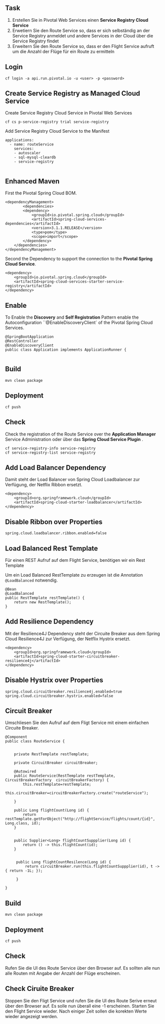 ## Task 



1. Erstellen Sie in Pivotal Web Services einen **Service Registry Cloud Service**
2. Erwetiern Sie den Route Service so, dass er sich selbständig an der Service Registry
   anmeldet und andere Services in der Cloud über die Service Registry findet 
2. Erweitern Sie den Route Service so, dass er den Flight Service aufruft um die Anzahl der Flüge für ein Route zu ermitteln



## Login 

```
cf login -a api.run.pivotal.io -u <user> -p <password> 

```


## Create Service Registry as Managed Cloud Service 


Create Service Registry Cloud Service in Pivotal Web Services 

```
cf cs p-service-registry trial service-registry 

```

Add Service Registry Cloud Service to the Manifest 


```
applications:
  - name: routeService 
    services:
    - autoscaler
    - sql-mysql-cleardb
    - service-registry


```

## Enhanced Maven  

First the Pivotal Spring Cloud BOM.  

```
<dependencyManagement>
		<dependencies>
		<dependency>
			<groupId>io.pivotal.spring.cloud</groupId>
			<artifactId>spring-cloud-services-dependencies</artifactId>
			<version>3.1.1.RELEASE</version>
			<type>pom</type>
			<scope>import</scope>
		</dependency>
	</dependencies>
</dependencyManagement>
```

Second the Dependency to support the connection to the **Pivotal Spring Cloud Service**.

```
<dependency>
	<groupId>io.pivotal.spring.cloud</groupId>
	<artifactId>spring-cloud-services-starter-service-registry</artifactId>
</dependency>

```

## Enable  

To Enable the **Discovery** and **Self Registration** Pattern enable the Autoconfiguration ``@EnableDiscoveryClient` of the Pivotal Spring Cloud Services. 


```
@SpringBootApplication
@RestController
@EnableDiscoveryClient
public class Application implements ApplicationRunner {
	

```

## Build 

```
mvn clean package

```


## Deployment 
```
cf push 

```

## Check 

Check the registration of the Route Service over the **Application Manager** Service Administration oder über das **Spring Cloud Service Plugin** .  


```
cf service-registry-info service-registry
cf service-registry-list service-registry

```





## Add Load Balancer Dependency 

Damit steht der Load Balancer von Spring Cloud Loadbalancer zur Verfügung, der Netflix Ribbon ersetzt. 

```
<dependency>
	<groupId>org.springframework.cloud</groupId>
	<artifactId>spring-cloud-starter-loadbalancer</artifactId>
</dependency>

```

## Disable Ribbon over Properties

```
spring.cloud.loadbalancer.ribbon.enabled=false

```


## Load Balanced Rest Template 

Für einen REST Aufruf auf dem Flight Service, benötigen wir ein Rest Template 

Um ein Load Balanced RestTemplate zu erzeugen ist die Annotation ``@LoadBalanced`` notwendig. 


```
@Bean
@LoadBalanced
public RestTemplate restTemplate() {
	return new RestTemplate();
}

```

## Add Resilience Dependency 

Mit der Resilience4J Dependency steht der Circuite Breaker aus dem Spring Cloud Resilience4J zur Verfügung, der Netflix Hystrix ersetzt. 

```
<dependency>
	<groupId>org.springframework.cloud</groupId>
	<artifactId>spring-cloud-starter-circuitbreaker-resilience4j</artifactId>
</dependency>

```

## Disable Hystrix over Properties 


```
spring.cloud.circuitbreaker.resilience4j.enabled=true
spring.cloud.circuitbreaker.hystrix.enabled=false

```

## Circuit Breaker 

Umschliesen Sie den Aufruf auf dem Fligt Service mit einem einfachen Circuite Breaker. 


```
@Component
public class RouteService {
	
	
	private RestTemplate restTemplate;
	
	private CircuitBreaker circuitBreaker;
	
	@Autowired
	public RouteService(RestTemplate restTemplate, CircuitBreakerFactory  circuitBreakerFactory) {
		this.restTemplate=restTemplate;
		this.circuitBreaker=circuitBreakerFactory.create("routeService");   
	
	}
	
	public Long flightCount(Long id) {
		return restTemplate.getForObject("http://flightService/flights/count/{id}", Long.class, id);
	}
	

	public Supplier<Long> flightCountSuppplier(Long id) {
		return () -> this.flightCount(id);
	}
	
	
	 public Long flightCountResilence(Long id) {
		 return circuitBreaker.run(this.flightCountSuppplier(id), t -> { return -1L; });
		 
	 }
	 
}

```

## Build 

```
mvn clean package

```


## Deployment 
```
cf push 

```

## Check 

Rufen Sie die UI des Route Service über den Browser auf. Es sollten alle nun alle Routen mit Angabe der Anzahl der Flüge erscheinen. 


## Check Ciruite Breaker 
Stoppen Sie den Fligt Service und rufen Sie die UI des  Route Serive erneut über den Browser auf. Es solle nun überall eine -1 erscheinen. 
Starten Sie den Flight Service wieder. Nach einiger Zeit sollen die korekten Werte wieder angezeigt werden. 
















